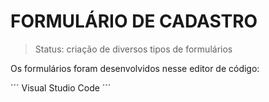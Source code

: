 # FORMULÁRIO DE CADASTRO #

> Status: criação de diversos tipos de formulários

Os formulários foram desenvolvidos nesse editor de código:

´´´
Visual Studio Code
´´´
